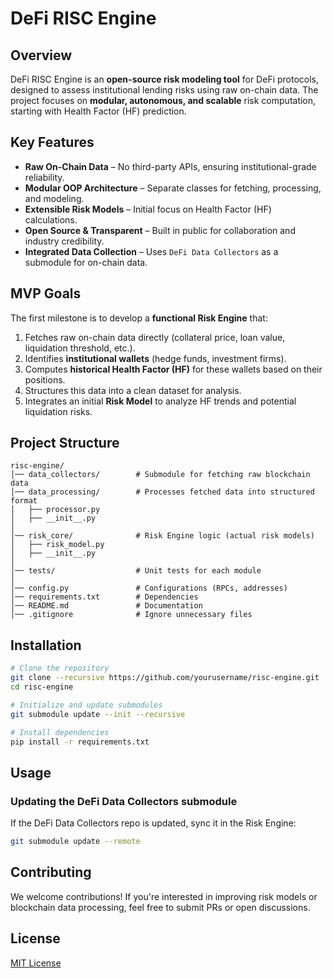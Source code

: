 # DeFi RISC Engine

## Overview
DeFi RISC Engine is an **open-source risk modeling tool** for DeFi protocols, designed to assess institutional lending risks using raw on-chain data. The project focuses on **modular, autonomous, and scalable** risk computation, starting with Health Factor (HF) prediction.

## Key Features
- **Raw On-Chain Data** – No third-party APIs, ensuring institutional-grade reliability.
- **Modular OOP Architecture** – Separate classes for fetching, processing, and modeling.
- **Extensible Risk Models** – Initial focus on Health Factor (HF) calculations.
- **Open Source & Transparent** – Built in public for collaboration and industry credibility.
- **Integrated Data Collection** – Uses `DeFi Data Collectors` as a submodule for on-chain data.

## MVP Goals
The first milestone is to develop a **functional Risk Engine** that:
1. Fetches raw on-chain data directly (collateral price, loan value, liquidation threshold, etc.).
2. Identifies **institutional wallets** (hedge funds, investment firms).
3. Computes **historical Health Factor (HF)** for these wallets based on their positions.
4. Structures this data into a clean dataset for analysis.
5. Integrates an initial **Risk Model** to analyze HF trends and potential liquidation risks.

## Project Structure
```
risc-engine/
│── data_collectors/        # Submodule for fetching raw blockchain data
│── data_processing/        # Processes fetched data into structured format
│   ├── processor.py
│   ├── __init__.py
│
│── risk_core/              # Risk Engine logic (actual risk models)
│   ├── risk_model.py
│   ├── __init__.py
│
│── tests/                  # Unit tests for each module
│
│── config.py               # Configurations (RPCs, addresses)
│── requirements.txt        # Dependencies
│── README.md               # Documentation
│── .gitignore              # Ignore unnecessary files
```

## Installation
```bash
# Clone the repository
git clone --recursive https://github.com/yourusername/risc-engine.git
cd risc-engine

# Initialize and update submodules
git submodule update --init --recursive

# Install dependencies
pip install -r requirements.txt
```

## Usage
### Updating the DeFi Data Collectors submodule
If the DeFi Data Collectors repo is updated, sync it in the Risk Engine:
```bash
git submodule update --remote
```

## Contributing
We welcome contributions! If you're interested in improving risk models or blockchain data processing, feel free to submit PRs or open discussions.

## License
[MIT License](LICENSE)

